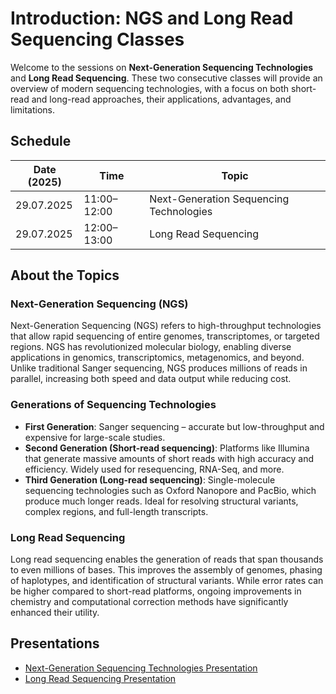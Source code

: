 # Introduction: NGS and Long Read Sequencing Classes

Welcome to the sessions on **Next-Generation Sequencing Technologies** and **Long Read Sequencing**. These two consecutive classes will provide an overview of modern sequencing technologies, with a focus on both short-read and long-read approaches, their applications, advantages, and limitations.

## Schedule

| Date (2025) | Time         | Topic                           |
|-------------|--------------|----------------------------------|
| 29.07.2025  | 11:00–12:00  | Next-Generation Sequencing Technologies |
| 29.07.2025  | 12:00–13:00  | Long Read Sequencing            |

## About the Topics

### Next-Generation Sequencing (NGS)

Next-Generation Sequencing (NGS) refers to high-throughput technologies that allow rapid sequencing of entire genomes, transcriptomes, or targeted regions. NGS has revolutionized molecular biology, enabling diverse applications in genomics, transcriptomics, metagenomics, and beyond. Unlike traditional Sanger sequencing, NGS produces millions of reads in parallel, increasing both speed and data output while reducing cost.

### Generations of Sequencing Technologies

- **First Generation**: Sanger sequencing – accurate but low-throughput and expensive for large-scale studies.
- **Second Generation (Short-read sequencing)**: Platforms like Illumina that generate massive amounts of short reads with high accuracy and efficiency. Widely used for resequencing, RNA-Seq, and more.
- **Third Generation (Long-read sequencing)**: Single-molecule sequencing technologies such as Oxford Nanopore and PacBio, which produce much longer reads. Ideal for resolving structural variants, complex regions, and full-length transcripts.

### Long Read Sequencing

Long read sequencing enables the generation of reads that span thousands to even millions of bases. This improves the assembly of genomes, phasing of haplotypes, and identification of structural variants. While error rates can be higher compared to short-read platforms, ongoing improvements in chemistry and computational correction methods have significantly enhanced their utility.

## Presentations

- [Next-Generation Sequencing Technologies Presentation](#)  
- [Long Read Sequencing Presentation](#)

